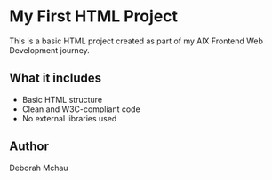 # My First HTML Project
This is a basic HTML project created as part of my AlX Frontend Web Development journey.

## What it includes
   - Basic HTML structure
   - Clean and W3C-compliant code 
   - No external libraries used

## Author
Deborah Mchau

